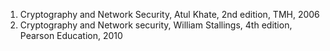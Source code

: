 1. Cryptography and Network Security, Atul Khate, 2nd edition, TMH, 2006</br>
2. Cryptography and Network security, William Stallings, 4th edition, Pearson Education, 2010
